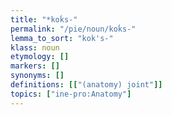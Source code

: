 ```yaml
---
title: "*koḱs-"
permalink: "/pie/noun/koḱs-"
lemma_to_sort: "kok's-"
klass: noun
etymology: []
markers: []
synonyms: []
definitions: [["(anatomy) joint"]]
topics: ["ine-pro:Anatomy"]
---
```

